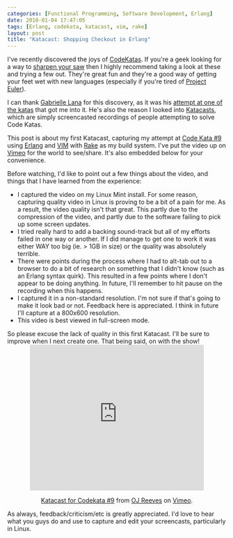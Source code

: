 ```yaml
---
categories: [Functional Programming, Software Development, Erlang]
date: 2010-01-04 17:47:05
tags: [Erlang, codekata, katacast, vim, rake]
layout: post
title: "Katacast: Shopping Checkout in Erlang"
---
```

I've recently discovered the joys of <a href="http://codekata.pragprog.com/" title="CodeKata">CodeKatas</a>. If you're a geek looking for a way to <a href="http://en.wikipedia.org/wiki/The_Seven_Habits_of_Highly_Effective_People" title="The Seven Habits of Highly Effective People">sharpen your saw</a> then I highly recommend taking a look at these and trying a few out. They're great fun and they're a good way of getting your feet wet with new languages (especially if you're tired of <a href="http://projecteuler.net/" title="Project Euler">Project Euler</a>).

<!--more-->
 
I can thank <a href="http://twitter.com/gabriellelana" title="Gabrielle on Twitter">Gabrielle Lana</a> for this discovery, as it was his <a href="http://www.vimeo.com/8206748" title="String Calculator in Erlang">attempt at one of the katas</a> that got me into it. He's also the reason I looked into <a href="http://www.katacasts.com/" title="Katacasts">Katacasts</a>, which are simply screencasted recordings of people attempting to solve Code Katas.
 
This post is about my first Katacast, capturing my attempt at <a href="http://codekata.pragprog.com/2007/01/kata_nine_back_.html" title="Checkout">Code Kata #9</a> using <a href="http://erlang.org/" title="Erlang">Erlang</a> and <a href="http://vim.org/" title="VIM">VIM</a> with <a href="http://rake.rubyforge.org/" title="Ruby Make">Rake</a> as my build system. I've put the video up on <a href="http://vimeo.com/8513414" title="Katacast for Codekata #9 by OJ Reeves">Vimeo</a> for the world to see/share. It's also embedded below for your convenience.
 
Before watching, I'd like to point out a few things about the video, and things that I have learned from the experience:
<ul>
<li>I captured the video on my Linux Mint install. For some reason, capturing quality video in Linux is proving to be a bit of a pain for me. As a result, the video quality isn't that great. This partly due to the compression of the video, and partly due to the software failing to pick up some screen updates.</li>
<li>I tried really hard to add a backing sound-track but all of my efforts failed in one way or another. If I did manage to get one to work it was either WAY too big (ie. > 1GB in size) or the quality was absolutely terrible.</li>
<li>There were points during the process where I had to alt-tab out to a browser to do a bit of research on something that I didn't know (such as an Erlang syntax quirk). This resulted in a few points where I don't appear to be doing anything. In future, I'll remember to hit pause on the recording when this happens.</li>
<li>I captured it in a non-standard resolution. I'm not sure if that's going to make it look bad or not. Feedback here is appreciated. I think in future I'll capture at a 800x600 resolution.</li>
<li>This video is best viewed in full-screen mode.</li>
</ul>
So please excuse the lack of quality in this first Katacast. I'll be sure to improve when I next create one. That being said, on with the show!

<div style="text-align: center"><iframe src="http://player.vimeo.com/video/8513414" width="400" height="335" frameborder="0"></iframe><p><a href="http://vimeo.com/8513414">Katacast for Codekata #9</a> from <a href="http://vimeo.com/thecolonial">OJ Reeves</a> on <a href="http://vimeo.com">Vimeo</a>.</p></div>
 
As always, feedback/criticism/etc is greatly appreciated. I'd love to hear what you guys do and use to capture and edit your screencasts, particularly in Linux.
